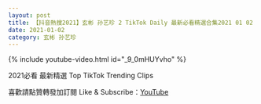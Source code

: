 ```yaml
---
layout: post
title: 【抖音熱搜2021】玄彬 孙艺珍 2 TikTok Daily 最新必看精選合集2021 01 02
date: 2021-01-02
category: 玄彬 孙艺珍
---
```


{% include youtube-video.html id="_9_0mHUYvho" %}

2021必看 最新精選 Top TikTok Trending Clips

喜歡請點贊轉發加訂閱 Like & Subscribe：[YouTube](https://www.youtube.com/channel/UCAoR7VcanIPd04uEq_GIylA/videos)


